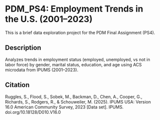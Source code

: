 # PDM_PS4: Employment Trends in the U.S. (2001–2023)
This is a brief data exploration project for the PDM Final Assignment (PS4).

## Description
Analyzes trends in employment status (employed, unemployed, vs not in labor force) by gender, marital status, education, and age using ACS microdata from IPUMS (2001–2023).

## Citation
Ruggles, S., Flood, S., Sobek, M., Backman, D., Chen, A., Cooper, G., Richards, S., Rodgers, R., & Schouweiler, M. (2025). IPUMS USA: Version 16.0 American Community Survey, 2023 [Data set]. IPUMS. doi.org/10.18128/D010.V16.0
